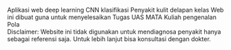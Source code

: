 Aplikasi web deep learning CNN klasifikasi Penyakit kulit delapan kelas
Web ini dibuat guna untuk menyelesaikan Tugas UAS MATA Kuliah pengenalan Pola
<br>Disclaimer: Website ini tidak digunakan untuk mendiagnosa penyakit hanya sebagai referensi saja. Untuk lebih lanjut bisa konsultasi dengan dokter.

